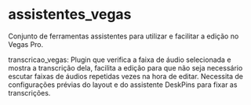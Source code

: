 # assistentes_vegas
Conjunto de ferramentas assistentes para utilizar e facilitar a edição no Vegas Pro.

transcricao_vegas: Plugin que verifica a faixa de áudio selecionada e mostra a transcrição dela, facilita a edição para que não seja necessário escutar faixas de áudios repetidas vezes na hora de editar. Necessita de configurações prévias do layout e do assistente DeskPins para fixar as transcrições.
